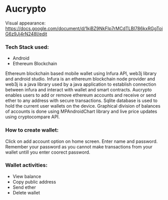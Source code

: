 # Aucrypto
Visual appearance: https://docs.google.com/document/d/1kjBZ9NkFIp7rMCdTLBI786kxRGgToiG6z9Jj4rN248I/edit

### Tech Stack used: 
* Android 
* Ethereum Blockchain

Ethereum blockchain based mobile wallet using Infura API, web3j library and android studio. 
Infura is an ethereum blockchain node provider and web3j is a java library used by a java application to establish connection between infura and interact with wallet and smart contracts. Aucrypto enables users to add or remove ethereum accounts and receive or send ether to any address with secure transactions. Sqlite database is used to hold the current user wallets on the device. Graphical division of balances of accounts is done using MPAndroidChart library and live price updates using cryptocompare API.


### How to create wallet:
Click on add account option on home screen. Enter name and password. Remember your password as you cannot make transactions from your wallet untill you enter coorect password.

### Wallet activities:
* View balance
* Copy public address
* Send ether
* Delete wallet

